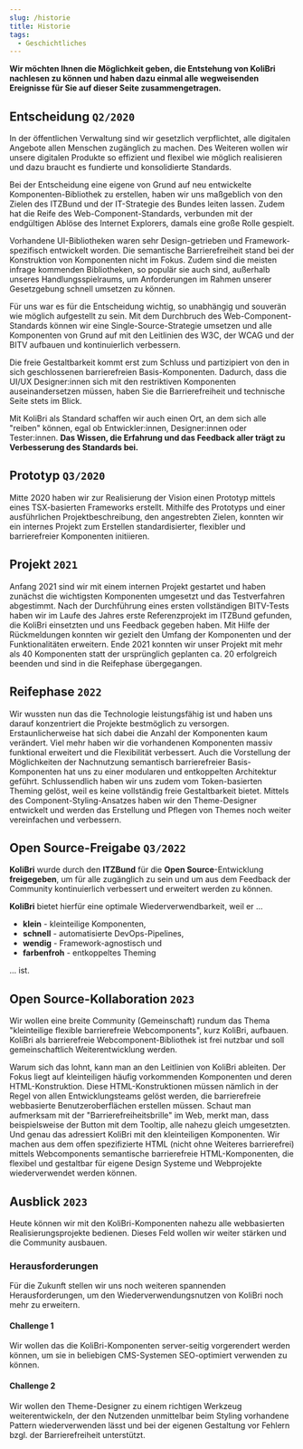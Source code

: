 ```yaml
---
slug: /historie
title: Historie
tags:
  - Geschichtliches
---
```


**Wir möchten Ihnen die Möglichkeit geben, die Entstehung von KoliBri nachlesen zu können und haben dazu einmal alle wegweisenden Ereignisse für Sie auf dieser Seite zusammengetragen.**

## Entscheidung `Q2/2020`

In der öffentlichen Verwaltung sind wir gesetzlich verpflichtet, alle digitalen Angebote allen Menschen zugänglich zu machen. Des Weiteren wollen wir unsere digitalen Produkte so effizient und flexibel wie möglich realisieren und dazu braucht es fundierte und konsolidierte Standards.

Bei der Entscheidung eine eigene von Grund auf neu entwickelte Komponenten-Bibliothek zu erstellen, haben wir uns maßgeblich von den Zielen des ITZBund und der IT-Strategie des Bundes leiten lassen. Zudem hat die Reife des Web-Component-Standards, verbunden mit der endgültigen Ablöse des Internet Explorers, damals eine große Rolle gespielt.

Vorhandene UI-Bibliotheken waren sehr Design-getrieben und Framework-spezifisch entwickelt worden. Die semantische Barrierefreiheit stand bei der Konstruktion von Komponenten nicht im Fokus. Zudem sind die meisten infrage kommenden Bibliotheken, so populär sie auch sind, außerhalb unseres Handlungsspielraums, um Anforderungen im Rahmen unserer Gesetzgebung schnell umsetzen zu können.

Für uns war es für die Entscheidung wichtig, so unabhängig und souverän wie möglich aufgestellt zu sein. Mit dem Durchbruch des Web-Component-Standards können wir eine Single-Source-Strategie umsetzen und alle Komponenten von Grund auf mit den Leitlinien des W3C, der WCAG und der BITV aufbauen und kontinuierlich verbessern.

Die freie Gestaltbarkeit kommt erst zum Schluss und partizipiert von den in sich geschlossenen barrierefreien Basis-Komponenten. Dadurch, dass die UI/UX Designer:innen sich mit den restriktiven Komponenten auseinandersetzen müssen, haben Sie die Barrierefreiheit und technische Seite stets im Blick.

Mit KoliBri als Standard schaffen wir auch einen Ort, an dem sich alle "reiben" können, egal ob Entwickler:innen, Designer:innen oder Tester:innen. **Das Wissen, die Erfahrung und das Feedback aller trägt zu Verbesserung des Standards bei.**

## Prototyp `Q3/2020`

Mitte 2020 haben wir zur Realisierung der Vision einen Prototyp mittels eines TSX-basierten Frameworks erstellt. Mithilfe des Prototyps und einer ausführlichen Projektbeschreibung, den angestrebten Zielen, konnten wir ein internes Projekt zum Erstellen standardisierter, flexibler und barrierefreier Komponenten initiieren.

## Projekt `2021`

Anfang 2021 sind wir mit einem internen Projekt gestartet und haben zunächst die wichtigsten Komponenten umgesetzt und das Testverfahren abgestimmt. Nach der Durchführung eines ersten vollständigen BITV-Tests haben wir im Laufe des Jahres erste Referenzprojekt im ITZBund gefunden, die KoliBri einsetzten und uns Feedback gegeben haben. Mit Hilfe der Rückmeldungen konnten wir gezielt den Umfang der Komponenten und der Funktionalitäten erweitern. Ende 2021 konnten wir unser Projekt mit mehr als 40 Komponenten statt der ursprünglich geplanten ca. 20 erfolgreich beenden und sind in die Reifephase übergegangen.

## Reifephase `2022`

Wir wussten nun das die Technologie leistungsfähig ist und haben uns darauf konzentriert die Projekte bestmöglich zu versorgen.
Erstaunlicherweise hat sich dabei die Anzahl der Komponenten kaum verändert. Viel mehr haben wir die vorhandenen Komponenten massiv
funktional erweitert und die Flexibilität verbessert. Auch die Vorstellung der Möglichkeiten der Nachnutzung semantisch barrierefreier Basis-Komponenten hat uns zu einer modularen und entkoppelten Architektur geführt. Schlussendlich haben wir uns zudem vom Token-basierten Theming gelöst, weil es keine vollständig freie Gestaltbarkeit bietet. Mittels des Component-Styling-Ansatzes haben wir den Theme-Designer entwickelt und werden das Erstellung und Pflegen von Themes noch weiter vereinfachen und verbessern.

## Open Source-Freigabe `Q3/2022`

**KoliBri** wurde durch den **ITZBund** für die **Open Source**-Entwicklung **freigegeben**, um für alle zugänglich zu sein und um aus dem Feedback der Community kontinuierlich verbessert und erweitert werden zu können.

**KoliBri** bietet hierfür eine optimale Wiederverwendbarkeit, weil er …

- **klein** - <span class="text-gray-500">kleinteilige Komponenten</span>,
- **schnell** - <span class="text-gray-500">automatisierte DevOps-Pipelines</span>,
- **wendig** - <span class="text-gray-500">Framework-agnostisch</span> und
- **farbenfroh** - <span class="text-gray-500">entkoppeltes Theming</span>

… ist.

## Open Source-Kollaboration `2023`

Wir wollen eine breite Community (Gemeinschaft) rundum das Thema "kleinteilige flexible barrierefreie Webcomponents", kurz KoliBri, aufbauen. KoliBri als barrierefreie Webcomponent-Bibliothek ist frei nutzbar und soll gemeinschaftlich Weiterentwicklung werden.

Warum sich das lohnt, kann man an den Leitlinien von KoliBri ableiten. Der Fokus liegt auf kleinteiligen häufig vorkommenden Komponenten und deren HTML-Konstruktion. Diese HTML-Konstruktionen müssen nämlich in der Regel von allen Entwicklungsteams gelöst werden, die barrierefreie webbasierte Benutzeroberflächen erstellen müssen. Schaut man aufmerksam mit der "Barrierefreiheitsbrille" im Web, merkt man, dass beispielsweise der Button mit dem Tooltip, alle nahezu gleich umgesetzten.
Und genau das adressiert KoliBri mit den kleinteiligen Komponenten. Wir machen aus dem offen spezifizierte HTML (nicht ohne Weiteres barrierefrei) mittels Webcomponents semantische barrierefreie HTML-Komponenten, die flexibel und gestaltbar für eigene Design Systeme und Webprojekte wiederverwendet werden können.

## Ausblick `2023`

Heute können wir mit den KoliBri-Komponenten nahezu alle webbasierten Realisierungsprojekte bedienen. Dieses Feld wollen wir weiter stärken und die Community ausbauen.

### Herausforderungen

Für die Zukunft stellen wir uns noch weiteren spannenden Herausforderungen, um den Wiederverwendungsnutzen von KoliBri noch mehr zu erweitern.

#### Challenge 1

Wir wollen das die KoliBri-Komponenten server-seitig vorgerendert werden können, um sie in beliebigen CMS-Systemen SEO-optimiert verwenden zu können.

#### Challenge 2

Wir wollen den Theme-Designer zu einem richtigen Werkzeug weiterentwickeln, der den Nutzenden unmittelbar beim Styling vorhandene Pattern wiederverwenden lässt und bei der eigenen Gestaltung vor Fehlern bzgl. der Barrierefreiheit unterstützt.
